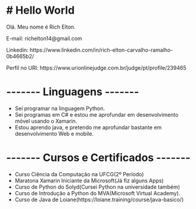 <html>
  <body>
    <h1> # Hello World </h1>
    <p> Olá. Meu nome é Rich Elton. </p>
    <p> E-mail: richelton14@gmail.com </p>
    <p> Linkedin: https://www.linkedin.com/in/rich-elton-carvalho-ramalho-0b4665b2/ </p>
    <p> Perfil no URI: https://www.urionlinejudge.com.br/judge/pt/profile/239465 </p>

  <h1> ------- Linguagens ------- </h1>
      <ul>
        <li>Sei programar na linguagem Python.</li>
        <li>Sei programas em C# e estou me aprofundar em desenvolvimento móvel usando o Xamarin.</li>
        <li>Estou aprendo java, e pretendo me aprofundar bastante em desenvolvimento Web e mobile.</li>
      </ul>


  <h1> ------- Cursos e Certificados ------- </h1>
    <ul>
      <li> Curso Ciência da Computação na UFCG(2º Período)</li>
      <li> Maratona Xamarin Iniciante da Microsoft(Já fiz alguns Apps)</li>
      <li> Curso de Python do Solyd(Cursei Python na universidade também)</li>
      <li> Curso de Introdução a Python do MVA(Microsoft Virtual Academy).</li>
      <li> Curso de Java de Loiane(https://loiane.training/course/java-basico/)</li>
    </ul>
  </body>
</html>
